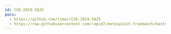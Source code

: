 ```yaml
---
id: CVE-2019-5825
pocs:
  - https://github.com/timwr/CVE-2019-5825
  - https://raw.githubusercontent.com/rapid7/metasploit-framework/master/modules/exploits/multi/browser/chrome_array_map.rb
---
```

